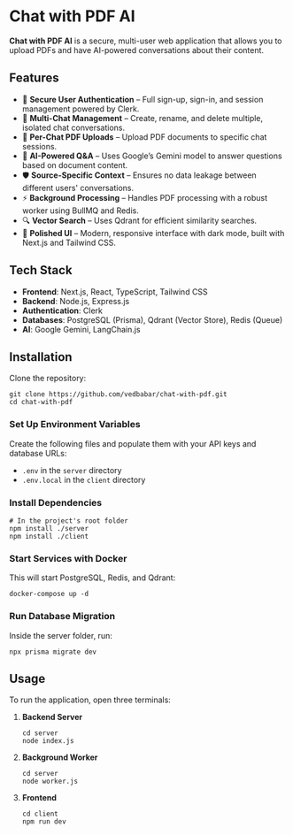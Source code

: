 <h1>Chat with PDF AI</h1>

<p><strong>Chat with PDF AI</strong> is a secure, multi-user web application that allows you to upload PDFs and have AI-powered conversations about their content.</p>

<h2>Features</h2>
<ul>
  <li>🔐 <strong>Secure User Authentication</strong> – Full sign-up, sign-in, and session management powered by Clerk.</li>
  <li>💬 <strong>Multi-Chat Management</strong> – Create, rename, and delete multiple, isolated chat conversations.</li>
  <li>📄 <strong>Per-Chat PDF Uploads</strong> – Upload PDF documents to specific chat sessions.</li>
  <li>🤖 <strong>AI-Powered Q&amp;A</strong> – Uses Google’s Gemini model to answer questions based on document content.</li>
  <li>🛡 <strong>Source-Specific Context</strong> – Ensures no data leakage between different users' conversations.</li>
  <li>⚡ <strong>Background Processing</strong> – Handles PDF processing with a robust worker using BullMQ and Redis.</li>
  <li>🔍 <strong>Vector Search</strong> – Uses Qdrant for efficient similarity searches.</li>
  <li>🎨 <strong>Polished UI</strong> – Modern, responsive interface with dark mode, built with Next.js and Tailwind CSS.</li>
</ul>

<h2>Tech Stack</h2>
<ul>
  <li><strong>Frontend</strong>: Next.js, React, TypeScript, Tailwind CSS</li>
  <li><strong>Backend</strong>: Node.js, Express.js</li>
  <li><strong>Authentication</strong>: Clerk</li>
  <li><strong>Databases</strong>: PostgreSQL (Prisma), Qdrant (Vector Store), Redis (Queue)</li>
  <li><strong>AI</strong>: Google Gemini, LangChain.js</li>
</ul>

<h2>Installation</h2>

<p>Clone the repository:</p>
<pre><code>git clone https://github.com/vedbabar/chat-with-pdf.git
cd chat-with-pdf
</code></pre>

<h3>Set Up Environment Variables</h3>
<p>Create the following files and populate them with your API keys and database URLs:</p>
<ul>
  <li><code>.env</code> in the <code>server</code> directory</li>
  <li><code>.env.local</code> in the <code>client</code> directory</li>
</ul>

<h3>Install Dependencies</h3>
<pre><code># In the project's root folder
npm install ./server
npm install ./client
</code></pre>

<h3>Start Services with Docker</h3>
<p>This will start PostgreSQL, Redis, and Qdrant:</p>
<pre><code>docker-compose up -d
</code></pre>

<h3>Run Database Migration</h3>
<p>Inside the server folder, run:</p>
<pre><code>npx prisma migrate dev
</code></pre>

<h2>Usage</h2>

<p>To run the application, open three terminals:</p>
<ol>
  <li>
    <p><strong>Backend Server</strong></p>
    <pre><code>cd server
node index.js
</code></pre>
  </li>
  <li>
    <p><strong>Background Worker</strong></p>
    <pre><code>cd server
node worker.js
</code></pre>
  </li>
  <li>
    <p><strong>Frontend</strong></p>
    <pre><code>cd client
npm run dev
</code></pre>
  </li>
</ol>
